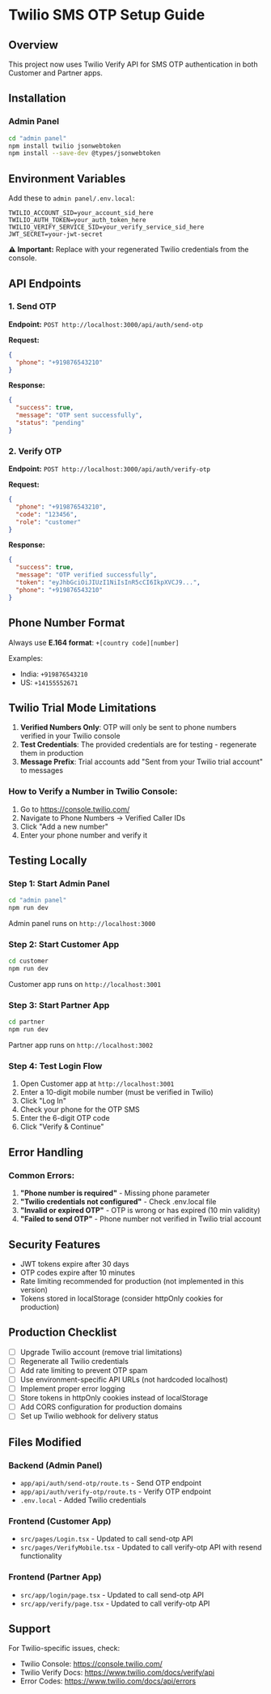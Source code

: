 # Twilio SMS OTP Setup Guide

## Overview
This project now uses Twilio Verify API for SMS OTP authentication in both Customer and Partner apps.

## Installation

### Admin Panel
```bash
cd "admin panel"
npm install twilio jsonwebtoken
npm install --save-dev @types/jsonwebtoken
```

## Environment Variables

Add these to `admin panel/.env.local`:

```env
TWILIO_ACCOUNT_SID=your_account_sid_here
TWILIO_AUTH_TOKEN=your_auth_token_here
TWILIO_VERIFY_SERVICE_SID=your_verify_service_sid_here
JWT_SECRET=your-jwt-secret
```

**⚠️ Important:** Replace with your regenerated Twilio credentials from the console.

## API Endpoints

### 1. Send OTP
**Endpoint:** `POST http://localhost:3000/api/auth/send-otp`

**Request:**
```json
{
  "phone": "+919876543210"
}
```

**Response:**
```json
{
  "success": true,
  "message": "OTP sent successfully",
  "status": "pending"
}
```

### 2. Verify OTP
**Endpoint:** `POST http://localhost:3000/api/auth/verify-otp`

**Request:**
```json
{
  "phone": "+919876543210",
  "code": "123456",
  "role": "customer"
}
```

**Response:**
```json
{
  "success": true,
  "message": "OTP verified successfully",
  "token": "eyJhbGciOiJIUzI1NiIsInR5cCI6IkpXVCJ9...",
  "phone": "+919876543210"
}
```

## Phone Number Format

Always use **E.164 format**: `+[country code][number]`

Examples:
- India: `+919876543210`
- US: `+14155552671`

## Twilio Trial Mode Limitations

1. **Verified Numbers Only**: OTP will only be sent to phone numbers verified in your Twilio console
2. **Test Credentials**: The provided credentials are for testing - regenerate them in production
3. **Message Prefix**: Trial accounts add "Sent from your Twilio trial account" to messages

### How to Verify a Number in Twilio Console:
1. Go to https://console.twilio.com/
2. Navigate to Phone Numbers → Verified Caller IDs
3. Click "Add a new number"
4. Enter your phone number and verify it

## Testing Locally

### Step 1: Start Admin Panel
```bash
cd "admin panel"
npm run dev
```
Admin panel runs on `http://localhost:3000`

### Step 2: Start Customer App
```bash
cd customer
npm run dev
```
Customer app runs on `http://localhost:3001`

### Step 3: Start Partner App
```bash
cd partner
npm run dev
```
Partner app runs on `http://localhost:3002`

### Step 4: Test Login Flow

1. Open Customer app at `http://localhost:3001`
2. Enter a 10-digit mobile number (must be verified in Twilio)
3. Click "Log In"
4. Check your phone for the OTP SMS
5. Enter the 6-digit OTP code
6. Click "Verify & Continue"

## Error Handling

### Common Errors:

1. **"Phone number is required"** - Missing phone parameter
2. **"Twilio credentials not configured"** - Check .env.local file
3. **"Invalid or expired OTP"** - OTP is wrong or has expired (10 min validity)
4. **"Failed to send OTP"** - Phone number not verified in Twilio trial account

## Security Features

- JWT tokens expire after 30 days
- OTP codes expire after 10 minutes
- Rate limiting recommended for production (not implemented in this version)
- Tokens stored in localStorage (consider httpOnly cookies for production)

## Production Checklist

- [ ] Upgrade Twilio account (remove trial limitations)
- [ ] Regenerate all Twilio credentials
- [ ] Add rate limiting to prevent OTP spam
- [ ] Use environment-specific API URLs (not hardcoded localhost)
- [ ] Implement proper error logging
- [ ] Store tokens in httpOnly cookies instead of localStorage
- [ ] Add CORS configuration for production domains
- [ ] Set up Twilio webhook for delivery status

## Files Modified

### Backend (Admin Panel)
- `app/api/auth/send-otp/route.ts` - Send OTP endpoint
- `app/api/auth/verify-otp/route.ts` - Verify OTP endpoint
- `.env.local` - Added Twilio credentials

### Frontend (Customer App)
- `src/pages/Login.tsx` - Updated to call send-otp API
- `src/pages/VerifyMobile.tsx` - Updated to call verify-otp API with resend functionality

### Frontend (Partner App)
- `src/app/login/page.tsx` - Updated to call send-otp API
- `src/app/verify/page.tsx` - Updated to call verify-otp API

## Support

For Twilio-specific issues, check:
- Twilio Console: https://console.twilio.com/
- Twilio Verify Docs: https://www.twilio.com/docs/verify/api
- Error Codes: https://www.twilio.com/docs/api/errors
